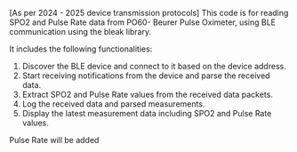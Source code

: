 [As per 2024 - 2025 device transmission protocols]
This code is for reading SPO2 and Pulse Rate data from PO60- Beurer Pulse Oximeter,
using BLE communication using the bleak library.

It includes the following functionalities:
1. Discover the BLE device and connect to it based on the device address.
2. Start receiving notifications from the device and parse the received data.
3. Extract SPO2 and Pulse Rate values from the received data packets.
4. Log the received data and parsed measurements.
5. Display the latest measurement data including SPO2 and Pulse Rate values.

Pulse Rate will be added
